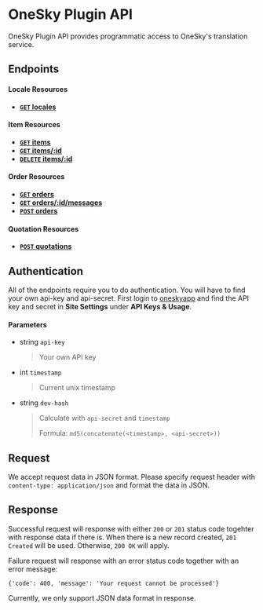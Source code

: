 # OneSky Plugin API

OneSky Plugin API provides programmatic access to OneSky's translation service.

## Endpoints

#### Locale Resources
- **[<code>GET</code> locales](https://github.com/onesky/api-documentation-plugin/blob/master/endpoints/locale/GET_locales.md)**


#### Item Resources

- **[<code>GET</code> items](https://github.com/onesky/api-documentation-plugin/blob/master/endpoints/item/GET_items.md)**
- **[<code>GET</code> items/:id](https://github.com/onesky/api-documentation-plugin/blob/master/endpoints/item/GET_items_id.md)**
- **[<code>DELETE</code> items/:id](https://github.com/onesky/api-documentation-plugin/blob/master/endpoints/item/DELETE_items_id.md)**


#### Order Resources
- **[<code>GET</code> orders](https://github.com/onesky/api-documentation-plugin/blob/master/endpoints/order/GET_orders.md)**
- **[<code>GET</code> orders/:id/messages](https://github.com/onesky/api-documentation-plugin/blob/master/endpoints/order/GET_orders_id_messages.md)**
- **[<code>POST</code> orders](https://github.com/onesky/api-documentation-plugin/blob/master/endpoints/order/POST_orders.md)**


#### Quotation Resources
- **[<code>POST</code> quotations](https://github.com/onesky/api-documentation-plugin/blob/master/endpoints/quotation/POST_quotations.md)**


## Authentication

All of the endpoints require you to do authentication. You will have to find your own api-key and api-secret. First login to [oneskyapp](http://www.oneksyapp.com) and find the API key and secret in **Site Settings** under **API Keys & Usage**.

#### Parameters
- string `api-key`
  > Your own API key

- int `timestamp`
  > Current unix timestamp

- string `dev-hash`
  > Calculate with `api-secret` and `timestamp`
  >
  > Formula: `md5(concatenate(<timestamp>, <api-secret>))`

## Request
We accept request data in JSON format. Please specify request header with `content-type: application/json` and format the data in JSON.

## Response
Successful request will response with either `200` or `201` status code togehter with response data if there is. When there is a new record created, `201 Created` will be used. Otherwise, `200 OK` will apply.

Failure request will response with an error status code together with an error message:
```
{'code': 400, 'message': 'Your request cannot be processed'}
```

Currently, we only support JSON data format in response.
